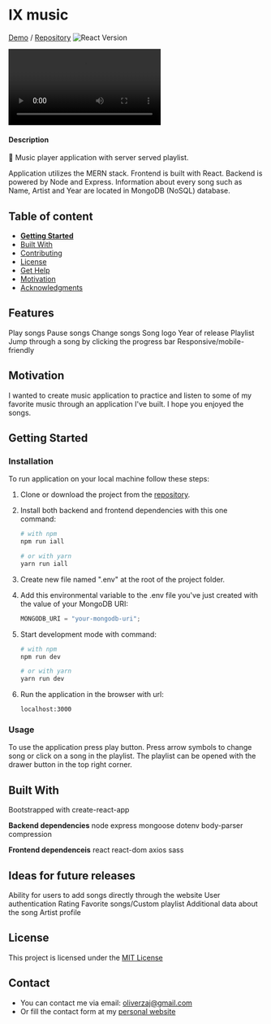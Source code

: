 # IX music

[Demo](https://ixmusic.herokuapp.com/) /
[Repository](https://github.com/777pretty/ixmusic)
![React Version](https://img.shields.io/badge/react-v17.0.1-blue.svg)<br/>

![preview](https://thezajac.com/static/media/os-ix3.046fa071.mp4)

#### Description

🎼 Music player application with server served playlist.

Application utilizes the MERN stack.
Frontend is built with React.
Backend is powered by Node and Express.
Information about every song such as Name, Artist and Year are located in MongoDB (NoSQL) database.

## Table of content

- [**Getting Started**](#getting-started)
- [Built With](#built-with)
- [Contributing](#contributing)
- [License](#license)
- [Get Help](#get-help)
- [Motivation](#motivation)
- [Acknowledgments](#acknowledgements)

## Features

Play songs
Pause songs
Change songs
Song logo
Year of release
Playlist
Jump through a song by clicking the progress bar
Responsive/mobile-friendly

## Motivation

I wanted to create music application to practice and listen to some of my favorite music through an application I've built. I hope you enjoyed the songs.

## Getting Started

### Installation

To run application on your local machine follow these steps:

1. Clone or download the project from the [repository](https://github.com/777pretty/ixmusic).
2. Install both backend and frontend dependencies with this one command:

   ```bash
   # with npm
   npm run iall

   # or with yarn
   yarn run iall
   ```

3. Create new file named ".env" at the root of the project folder.

4. Add this environmental variable to the .env file you've just created with the value of your MongoDB URI:
   ```javascript
   MONGODB_URI = "your-mongodb-uri";
   ```
5. Start development mode with command:

   ```bash
   # with npm
   npm run dev

   # or with yarn
   yarn run dev
   ```

6. Run the application in the browser with url:
   ```javacript
   localhost:3000
   ```

### Usage

To use the application press play button. Press arrow symbols to change song or click on a song in the playlist. The playlist can be opened with the drawer button in the top right corner.

## Built With

Bootstrapped with create-react-app

**Backend dependencies**
node
express
mongoose
dotenv
body-parser
compression

**Frontend dependenceis**
react
react-dom
axios
sass

## Ideas for future releases

Ability for users to add songs directly through the website
User authentication
Rating
Favorite songs/Custom playlist
Additional data about the song
Artist profile

## License

This project is licensed under the [MIT License](https://github.com/this/project/blob/master/LICENSE)

## Contact

- You can contact me via email: oliverzaj@gmail.com
- Or fill the contact form at my [personal website](https://thezajac.com)

